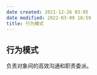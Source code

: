 ```yaml
---
date created: 2021-12-26 03:05
date modified: 2022-03-09 18:59
title: 行为模式
---
```

## 行为模式
负责对象间的高效沟通和职责委派。